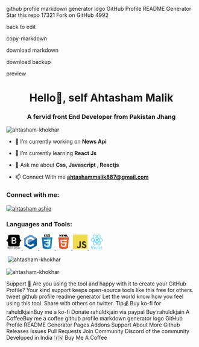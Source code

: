 github profile markdown generator logo
GitHub Profile README Generator
Star this repo
17321
Fork on GitHub
4992

back to edit

copy-markdown

download markdown

download backup

preview
<h1 align="center">Hello👋, self Ahtasham Malik</h1>
<h3 align="center">A fervid front End Developer from Pakistan Jhang</h3>

<p align="left"> <img src="https://komarev.com/ghpvc/?username=ahtasham-khokhar&label=Profile%20views&color=0e75b6&style=flat" alt="ahtasham-khokhar" /> </p>

- 🔭 I’m currently working on **News Api**

- 🌱 I’m currently learning **React Js**

- 💬 Ask me about **Css, Javascript , Reactjs**

- 📫 Connect With me **ahtashammalik887@gmail.com**

<h3 align="left">Connect with me:</h3>
<p align="left">
<a href="https://linkedin.com/in/ahtasham ashiq" target="blank"><img align="center" src="https://raw.githubusercontent.com/rahuldkjain/github-profile-readme-generator/master/src/images/icons/Social/linked-in-alt.svg" alt="ahtasham ashiq" height="30" width="40" /></a>
</p>

<h3 align="left">Languages and Tools:</h3>
<p align="left"> <a href="https://getbootstrap.com" target="_blank" rel="noreferrer"> <img src="https://raw.githubusercontent.com/devicons/devicon/master/icons/bootstrap/bootstrap-plain-wordmark.svg" alt="bootstrap" width="40" height="40"/> </a> <a href="https://www.cprogramming.com/" target="_blank" rel="noreferrer"> <img src="https://raw.githubusercontent.com/devicons/devicon/master/icons/c/c-original.svg" alt="c" width="40" height="40"/> </a> <a href="https://www.w3schools.com/css/" target="_blank" rel="noreferrer"> <img src="https://raw.githubusercontent.com/devicons/devicon/master/icons/css3/css3-original-wordmark.svg" alt="css3" width="40" height="40"/> </a> <a href="https://www.w3.org/html/" target="_blank" rel="noreferrer"> <img src="https://raw.githubusercontent.com/devicons/devicon/master/icons/html5/html5-original-wordmark.svg" alt="html5" width="40" height="40"/> </a> <a href="https://developer.mozilla.org/en-US/docs/Web/JavaScript" target="_blank" rel="noreferrer"> <img src="https://raw.githubusercontent.com/devicons/devicon/master/icons/javascript/javascript-original.svg" alt="javascript" width="40" height="40"/> </a> <a href="https://reactjs.org/" target="_blank" rel="noreferrer"> <img src="https://raw.githubusercontent.com/devicons/devicon/master/icons/react/react-original-wordmark.svg" alt="react" width="40" height="40"/> </a> </p>

<p>&nbsp;<img align="center" src="https://github-readme-stats.vercel.app/api?username=ahtasham-khokhar&show_icons=true&locale=en" alt="ahtasham-khokhar" /></p>

<p><img align="center" src="https://github-readme-streak-stats.herokuapp.com/?user=ahtasham-khokhar&" alt="ahtasham-khokhar" /></p>

Support 🙏
Are you using the tool and happy with it to create your GitHub Profile?
Your kind support keeps open-source tools like this free for others.
tweet github profile readme generator
Let the world know how you feel using this tool. Share with others on twitter.
Tip💰
Buy ko-fi for rahuldkjainBuy me a ko-fi
Donate rahuldkjain via paypal
Buy rahuldkjain A CoffeeBuy me a coffee
github profile markdown generator logo
GitHub Profile README Generator
Pages
Addons
Support
About
More
Github
Releases
Issues
Pull Requests
Join Community
Discord of the community
Developed in India 🇮🇳
Buy Me A Coffee
